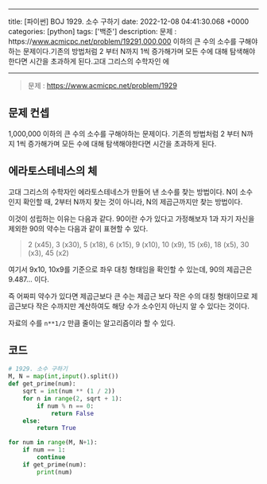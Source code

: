 

---
title: [파이썬] BOJ 1929. 소수 구하기
date: 2022-12-08 04:41:30.068 +0000
categories: [python]
tags: ['백준']
description: 문제 : https&#x3A;//www.acmicpc.net/problem/19291,000,000 이하의 큰 수의 소수를 구해야하는 문제이다.기존의 방법처럼 2 부터 N까지 1씩 증가해가며 모든 수에 대해 탐색해야한다면 시간을 초과하게 된다.고대 그리스의 수학자인 에


---

> 문제 : https://www.acmicpc.net/problem/1929

## 문제 컨셉
1,000,000 이하의 큰 수의 소수를 구해야하는 문제이다.
기존의 방법처럼 2 부터 N까지 1씩 증가해가며 모든 수에 대해 탐색해야한다면 시간을 초과하게 된다.

## 에라토스테네스의 체
고대 그리스의 수학자인 에라토스테네스가 만들어 낸 소수를 찾는 방법이다.
N이 소수인지 확인할 때, 2부터 N까지 찾는 것이 아니라, N의 제곱근까지만 찾는 방법이다.

이것이 성립하는 이유는 다음과 같다.
90이란 수가 있다고 가정해보자
1과 자기 자신을 제외한 90의 약수는 다음과 같이 표현할 수 있다.

> 2 (x45), 3 (x30), 5 (x18), 6 (x15), 9 (x10), 10 (x9), 15 (x6), 18 (x5), 30 (x3), 45 (x2)

여기서 9x10, 10x9를 기준으로 좌우 대칭 형태임을 확인할 수 있는데, 90의 제곱근은 9.487... 이다.

즉 어짜피 약수가 있다면 제곱근보다 큰 수는 제곱근 보다 작은 수의 대칭 형태이므로 제곱근보다 작은 수까지만 계산하여도 해당 수가 소수인지 아닌지 알 수 있다는 것이다.

자료의 수를 `n**1/2` 만큼 줄이는 알고리즘이라 할 수 있다.

## 코드
```python
# 1929. 소수 구하기
M, N = map(int,input().split())
def get_prime(num):
    sqrt = int(num ** (1 / 2))
    for n in range(2, sqrt + 1):
        if num % n == 0:
            return False
    else:
        return True

for num in range(M, N+1):
    if num == 1:
        continue
    if get_prime(num):
        print(num)
```


        